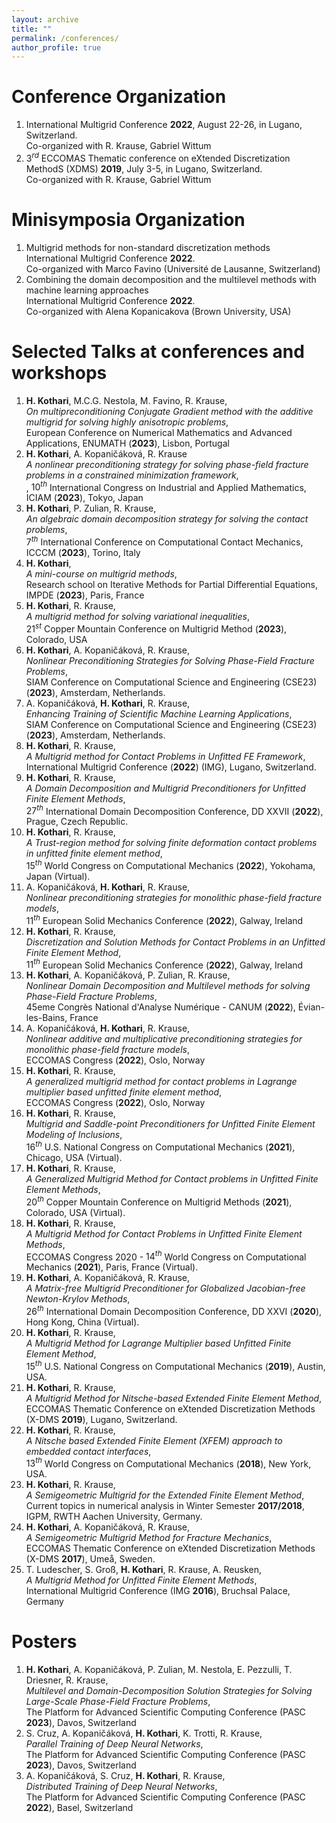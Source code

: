 ```yaml
---
layout: archive
title: ""
permalink: /conferences/
author_profile: true
---
```


# Conference Organization
1. International Multigrid Conference **2022**, August 22-26, in Lugano, Switzerland. <br> Co-organized with R. Krause, Gabriel Wittum 
1. $3^{rd}$ ECCOMAS Thematic conference on eXtended Discretization MethodS (XDMS) **2019**, July 3-5, in Lugano, Switzerland. <br> Co-organized with R. Krause,  Gabriel Wittum

# Minisymposia Organization
1. Multigrid methods for non-standard discretization methods <br> International Multigrid Conference **2022**. <br> Co-organized with Marco Favino (Université de Lausanne, Switzerland)
1. Combining the domain decomposition and the multilevel methods with machine learning approaches <br> International Multigrid Conference **2022**.<br> Co-organized with Alena Kopanicakova (Brown University, USA)

# Selected Talks at conferences and workshops
1. __H. Kothari__, M.C.G. Nestola, M. Favino, R. Krause, <br> *On multipreconditioning Conjugate Gradient method with the additive multigrid for solving highly anisotropic problems*, <br> European Conference on Numerical Mathematics and Advanced Applications, ENUMATH (**2023**), Lisbon, Portugal
1. __H. Kothari__, A. Kopaničáková, R. Krause <br> *A nonlinear preconditioning strategy for solving phase-field fracture problems in a constrained minimization framework*, <br>, $10^{th}$ International Congress on Industrial and Applied Mathematics, ICIAM (**2023**), Tokyo, Japan
1. __H. Kothari__, P. Zulian, R. Krause, <br> *An algebraic domain decomposition strategy for solving the contact problems*, <br> $7^{th}$ International Conference on Computational Contact Mechanics, ICCCM (**2023**), Torino, Italy
1. __H. Kothari__, <br> *A mini-course on multigrid methods*, <br> Research school on Iterative Methods for Partial Differential Equations, IMPDE (**2023**), Paris, France
1. __H. Kothari__, R. Krause, <br> *A multigrid method for solving variational inequalities*, <br> $21^{st}$ Copper Mountain Conference on Multigrid Method (**2023**), Colorado, USA
1. __H. Kothari__, A. Kopaničáková, R. Krause, <br> *Nonlinear Preconditioning Strategies for Solving Phase-Field Fracture Problems*, <br> SIAM Conference on Computational Science and Engineering (CSE23) (**2023**), Amsterdam, Netherlands.
1. A. Kopaničáková, __H. Kothari__, R. Krause, <br> *Enhancing Training of Scientific Machine Learning Applications*, <br> SIAM Conference on Computational Science and Engineering (CSE23) (**2023**), Amsterdam, Netherlands.
1. __H. Kothari__, R. Krause, <br> *A Multigrid method for Contact Problems in Unfitted FE Framework*, <br> International Multigrid Conference (**2022**) (IMG), Lugano, Switzerland.
1. __H. Kothari__, R. Krause,<br> *A Domain Decomposition and Multigrid Preconditioners for Unfitted Finite Element Methods*,<br> $27^{th}$ International Domain Decomposition Conference, DD XXVII (**2022**), Prague, Czech Republic.
1. __H. Kothari__, R. Krause, <br> *A Trust-region method for solving finite deformation contact problems in unfitted finite element method*,<br> ${15}^{th}$ World Congress on Computational Mechanics (**2022**), Yokohama, Japan (Virtual).
1. A. Kopaničáková, __H. Kothari__, R. Krause,<br> *Nonlinear preconditioning strategies for monolithic phase-field fracture models*,<br> $11^{th}$ European Solid Mechanics Conference (**2022**), Galway, Ireland
1. __H. Kothari__, R. Krause,<br> *Discretization and Solution Methods for Contact Problems in an Unfitted Finite Element Method*,<br> $11^{th}$ European Solid Mechanics Conference (**2022**), Galway, Ireland
1. __H. Kothari__, A. Kopaničáková, P. Zulian, R. Krause,<br> *Nonlinear Domain Decomposition and Multilevel methods for solving Phase-Field Fracture Problems*,<br> 45eme Congrès National d'Analyse Numérique - CANUM (**2022**), Évian-les-Bains, France
1. A. Kopaničáková, __H. Kothari__, R. Krause,<br> *Nonlinear additive and multiplicative preconditioning strategies for monolithic phase-field fracture models*,<br> ECCOMAS Congress (**2022**), Oslo, Norway
1. __H. Kothari__, R. Krause,<br> *A generalized multigrid method for contact problems in Lagrange multiplier based unfitted finite element method*,<br> ECCOMAS Congress (**2022**), Oslo, Norway
1. __H. Kothari__, R. Krause,<br> *Multigrid and Saddle-point Preconditioners for Unfitted Finite Element Modeling of Inclusions*,<br> ${16}^{th}$ U.S. National Congress on Computational Mechanics (**2021**), Chicago, USA (Virtual).
1. __H. Kothari__, R. Krause,<br> *A Generalized Multigrid Method for Contact problems in Unfitted Finite Element Methods*,<br> $20^{th}$ Copper Mountain Conference on Multigrid Methods (**2021**), Colorado, USA (Virtual).
1. __H. Kothari__, R. Krause,<br> *A Multigrid Method for Contact Problems in Unfitted Finite Element Methods*,<br> ECCOMAS Congress 2020 - $14^{th}$ World Congress on Computational Mechanics (**2021**), Paris, France (Virtual).
1. __H. Kothari__, A. Kopaničáková, R. Krause,<br> *A Matrix-free Multigrid Preconditioner for Globalized Jacobian-free Newton-Krylov Methods*,<br> $26^{th}$ International Domain Decomposition Conference, DD XXVI (**2020**), Hong Kong, China (Virtual).
1. __H. Kothari__, R. Krause,<br> *A Multigrid Method for Lagrange Multiplier based Unfitted Finite Element Method*,<br> $15^{th}$ U.S. National Congress on Computational Mechanics (**2019**), Austin, USA.
1. __H. Kothari__, R. Krause,<br> *A Multigrid Method for Nitsche-based Extended Finite Element Method*,<br> ECCOMAS Thematic Conference on eXtended Discretization Methods (X-DMS **2019**), Lugano, Switzerland.
1. __H. Kothari__, R. Krause,<br> *A Nitsche based Extended Finite Element (XFEM) approach to embedded contact interfaces*,<br> $13^{th}$ World Congress on Computational Mechanics (**2018**), New York, USA.
1. __H. Kothari__, R. Krause,<br> *A Semigeometric Multigrid for the Extended Finite Element Method*,<br> Current topics in numerical analysis in Winter Semester **2017/2018**, IGPM, RWTH Aachen University, Germany.
1. __H. Kothari__, A. Kopaničáková, R. Krause,<br> *A Semigeometric Multigrid Method for Fracture Mechanics*,<br> ECCOMAS Thematic Conference on eXtended Discretization Methods (X-DMS **2017**), Umeå, Sweden.
1. T. Ludescher, S. Groß, __H. Kothari__, R. Krause, A. Reusken,<br> *A Multigrid Method for Unfitted Finite Element Methods*,<br> International Multigrid Conference (IMG **2016**), Bruchsal Palace, Germany

# Posters
1. __H. Kothari__, A. Kopaničáková, P. Zulian, M. Nestola, E. Pezzulli, T. Driesner, R. Krause,<br> *Multilevel and Domain-Decomposition Solution Strategies for Solving Large-Scale Phase-Field Fracture Problems*,<br> The Platform for Advanced Scientific Computing  Conference (PASC **2023**), Davos, Switzerland
1. S. Cruz, A. Kopaničáková, __H. Kothari__, K. Trotti, R. Krause,<br> *Parallel Training of Deep Neural Networks*,<br> The Platform for Advanced Scientific Computing  Conference (PASC **2023**), Davos, Switzerland
1. A. Kopaničáková, S. Cruz, __H. Kothari__, R. Krause,<br> *Distributed Training of Deep Neural Networks*,<br> The Platform for Advanced Scientific Computing  Conference (PASC **2022**), Basel, Switzerland
